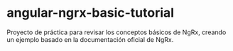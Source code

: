 # angular-ngrx-basic-tutorial
Proyecto de práctica para revisar los conceptos básicos de NgRx, creando un ejemplo basado en la documentación oficial de NgRx. 
